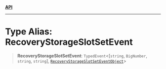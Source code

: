 [**API**](../../../README.md)

***

# Type Alias: RecoveryStorageSlotSetEvent

> **RecoveryStorageSlotSetEvent**: `TypedEvent`\<\[`string`, `BigNumber`, `string`, `string`\], [`RecoveryStorageSlotSetEventObject`](../interfaces/RecoveryStorageSlotSetEventObject.md)\>
